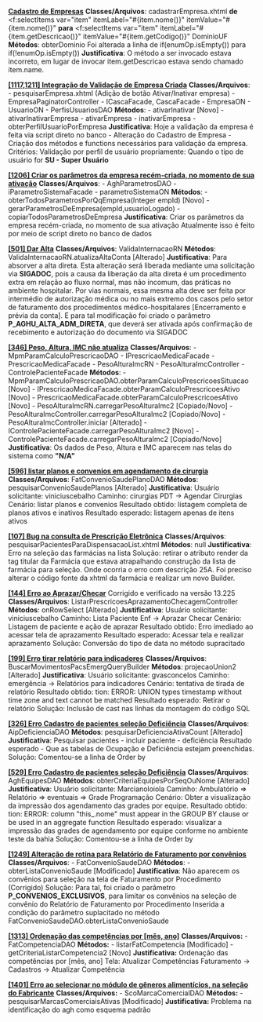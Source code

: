 **<ins>Cadastro de Empresas</ins>**
**Classes/Arquivos**: cadastrarEmpresa.xhtml
**de** <f:selectItems var="item" itemLabel="#{item.nome()}" itemValue="#{item.nome()}" 
**para** <f:selectItems var="item" itemLabel="#{item.getDescricao()}" itemValue="#{item.getCodigo()}"
DominioUF
**Métodos**: obterDominio
Foi alterada a linha de if(enumOp.isEmpty())  para if(!enumOp.isEmpty()) 
**Justificativa**: O método a ser invocado estava incorreto, em lugar de invocar item.getDescricao estava sendo chamado item\.name.

**<ins>[1117,1211]  Integração de Validação de Empresa Criada</ins>**
**Classes/Arquivos**: 
\- pesquisarEmpresa.xhtml (Adição de botão Ativar/Inativar empresa)
\- EmpresaPaginatorController
\- ICascaFacade, CascaFacade
\- EmpresaON
\- UsuarioON
\- PerfisUsuariosDAO
**Métodos**: 
\- ativarInativar [Novo]
\- ativarInativarEmpresa
\- ativarEmpresa
\- inativarEmpresa
\- obterPerfilUsuarioPorEmpresa
**Justificativa**: 
Hoje a validação da empresa é feita via script direto no banco
 \- Alteração do Cadastro de Empresa
 \- Criação dos métodos e functions necessários para validação da empresa.
Critérios:
Validação por perfil de usuário propriamente: Quando o tipo de usuário for **SU - Super Usuário**

**<ins>[1206]  Criar os parâmetros da empresa recém-criada, no momento de sua ativação</ins>**
**Classes/Arquivos**: 
\- AghParametrosDAO
\- iParametroSistemaFacade
\- parametroSistemaON
**Métodos**: 
\- obterTodosParametrosPorQqEmpresa(Integer empId) [Novo]
\- gerarParametrosDeEmpresa(empId,usuarioLogado)
\- copiarTodosParametrosDeEmpresa
**Justificativa**: 
Criar os parâmetros da empresa recém-criada, no momento de sua ativação
Atualmente isso é feito por meio de script direto no banco de dados

**<ins>[501] Dar Alta</ins>**
**Classes/Arquivos**: ValidaInternacaoRN
**Métodos**: ValidaInternacaoRN.atualizaAltaConta [Alterado]
**Justificativa**: 
Para absorver a alta direta. Esta alteração será liberada mediante uma solicitação via **SIGADOC**, pois a causa da liberação da alta direta é um procedimento extra em relação ao fluxo normal, mas não incomum, das práticas no ambiente hospitalar. Por vias normais, essa mesma alta deve ser feita por intermédio de autorização médica ou no mais extremo dos casos pelo setor de faturamento dos procedimentos médico-hospitalares [Encerramento e prévia da conta].
E para tal modificação foi criado o parâmetro **P_AGHU_ALTA_ADM_DIRETA**, que deverá ser ativada após confirmação de recebimento e autorização do documento via SIGADOC

**<ins>[[346] Peso, Altura, IMC não atualiza](http://srv-az-devops.ses.int/DefaultCollection/AGHUse/_workitems/edit/346)</ins>**
**Classes/Arquivos**: 
\- MpmParamCalculoPrescricaoDAO
\- IPrescricaoMedicaFacade 
\- PrescricaoMedicaFacade
\- PesoAlturaImcRN
\- PesoAlturaImcController
\- ControlePacienteFacade
**Métodos**: 
\- MpmParamCalculoPrescricaoDAO.obterParamCalculoPrescricoesSituacao [Novo]
\- IPrescricaoMedicaFacade.obterParamCalculoPrescricoesAtivo [Novo]
\- PrescricaoMedicaFacade.obterParamCalculoPrescricoesAtivo [Novo]
\- PesoAlturaImcRN.carregarPesoAlturaImc2 [Copiado/Novo]
\- PesoAlturaImcController.carregarPesoAlturaImc2 [Copiado/Novo]
\- PesoAlturaImcController.iniciar [Alterado]
\- IControlePacienteFacade.carregarPesoAlturaImc2 [Novo]
\- ControlePacienteFacade.carregarPesoAlturaImc2 [Copiado/Novo]
**Justificativa**: 
Os dados de Peso, Altura e IMC aparecem nas telas do sistema como **"N/A"**

**<ins>[596]  listar planos e convenios em agendamento de cirurgia</ins>**
**Classes/Arquivos**: FatConvenioSaudePlanoDAO
**Métodos**: pesquisarConvenioSaudePlanos [Alterado]
**Justificativa**: Usuário solicitante: viniciuscebalho
Caminho: cirurgias PDT -> Agendar Cirurgias
Cenário: listar planos e convenios
Resultado obtido: listagem completa de planos ativos e inativos
Resultado esperado: listagem apenas de itens ativos

**<ins>[107]  Bug na consulta de Prescrição Eletrônica</ins>**
**Classes/Arquivos**: pesquisarPacientesParaDispensacaoList.xhtml
**Métodos**: null
**Justificativa**: Erro na seleção das farmácias na lista
Solução: retirar o atributo render da tag titular da Farmácia que estava atrapalhando construção da lista de farmácia para seleção. Onde ocorria o erro com descrição 25A. Foi preciso alterar o código fonte da xhtml da farmácia e realizar um novo Builder.

**<ins>[144]  Erro ao Aprazar/Checar</ins>** Corrigido e verificado na versão 13.225
**Classes/Arquivos**: ListarPrescricoesAprazamentoChecagemController
**Métodos**: onRowSelect [Alterado]
**Justificativa**: Usuário solicitante: viniciuscebalho
Caminho: Lista Paciente Enf → Aprazar Checar
Cenário: Listagem de paciente e ação de aprazar
Resultado obtido: Erro imediado ao acessar tela de aprazamento
Resultado esperado: Acessar tela e realizar aprazamento
Solução: Conversão do tipo de data no método supracitado

**<ins>[199]  Erro tirar relatório para indicadores</ins>**
**Classes/Arquivos**: BuscarMovimentosPacsEmergQueryBuilder
**Métodos**: projecaoUnion2 [Alterado]
**Justificativa**: Usuário solicitante: gvasconcelos 
Caminho: emergência -> Relatórios para indicadores 
Cenário: tentativa de tirada de relatório
Resultado obtido: tion: ERROR: UNION types timestamp without time zone and text cannot be matched
Resultado esperado: Retirar o relatório 
Solução: Inclusão de cast nas linhas da montagem do código SQL

**<ins>[326]  Erro Cadastro de pacientes seleção Deficiência</ins>**
**Classes/Arquivos**: AipDeficienciaDAO
**Métodos**: pesquisarDeficienciaAtivaCount [Alterado]
**Justificativa**: Pesquisar pacientes - incluir paciente - deficiência
Resultado esperado - Que as tabelas de Ocupação e Deficiência estejam preenchidas. 
Solução: Comentou-se a linha de Order by

**<ins>[529]  Erro Cadastro de pacientes seleção Deficiência</ins>**
**Classes/Arquivos**: AghEquipesDAO
**Métodos**: obterCriteriaEquipesPorSeqOuNome [Alterado]
**Justificativa**: Usuário solicitante: Marcianoloiola
Caminho: Ambulatório => Relatório => eventuais => Grade Programação
Cenário: Obter a visualização da impressão dos agendamento das grades por equipe.
Resultado obtido: tion: ERROR: column "this_.nome" must appear in the GROUP BY clause or be used in an aggregate function
Resultado esperado: visualizar a impressão das grades de agendamento por equipe conforme no ambiente teste da bahia
Solução: Comentou-se a linha de Order by

**<ins>[1249]  Alteração de rotina para Relatório de Faturamento por convênios</ins>**
**Classes/Arquivos**: 
\- FatConvenioSaudeDAO
**Métodos**: 
\- obterListaConvenioSaude [Modificado]
**Justificativa**: 
Não aparecem os convênios para seleção na tela de Faturamento por Procedimento (Corrigido)
Solução: Para tal, foi criado o parâmetro **P_CONVENIOS_EXCLUSIVOS**, para limitar os convênios​ na seleção de convênio do Relatório de Faturamento por Procedimento
Inserida a condição do parâmetro suplacitado no método FatConvenioSaudeDAO.obterListaConvenioSaude

**<ins>[1313] Ordenação das competências por [mês, ano]</ins>**
**Classes/Arquivos:**
\- FatCompetenciaDAO
**Métodos:**
\- listarFatCompetencia [Modificado]
\- getCriteriaListarCompetencia2 [Novo]
**Justificativa:**
Ordenação das competências por [mês, ano]
Tela: Atualizar Competências
Faturamento -> Cadastros -> Atualizar Competência

**<ins>[1401] Erro ao selecionar no módulo de gêneros alimentícios, na seleção do Fabricante</ins>**
**Classes/Arquivos:**
\- ScoMarcaComercialDAO
**Métodos:**
\- pesquisarMarcasComerciaisAtivas [Modificado]
**Justificativa:**
Problema na identificação do agh como esquema padrão









